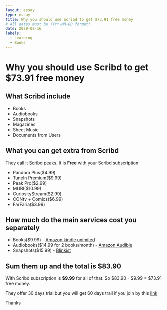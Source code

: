 ```yaml
---
layout: essay
type: essay
title: Why you should use Scribd to get $73.91 free money
# All dates must be YYYY-MM-DD format!
date: 2020-08-16
labels:
  - Learning
  - Books
---
```


# Why you should use Scribd to get $73.91 free money

## What Scribd include
 - Books 
 - Audiobooks
 - Snapshots
 - Magazines
 - Sheet Music
 - Documents from Users
 
## What you can get extra from Scribd
They call it [Scribd peaks](https://www.scribd.com/account-settings/bundles). It is **Free** with your Scribd subscription
- Pandora Plus($4.99)
- TuneIn Premium($9.99)
- Peak Pro($2.99)
- MUBI($10.99)
- CuriosityStream($2.99)
- CONtv + Comics($6.99)
- FarFaria($3.99)

## How much do the main services cost you separately
- Books($9.99) - [Amazon kindle unimited](https://www.amazon.com/kindle-dbs/hz/subscribe/ku?*entries*=0&_encoding=UTF8&*Version*=1&shoppingPortalEnabled=false)
- Audiobooks($14.99 for 2 books/month) - [Amazon Audible](https://www.audible.com)
- Snapshots($15.99) - [Blinkist](https://www.blinkist.com/)

## Sum them up and the total is **$83.90**
With Scribd subscription is **$9.99** for all of that. So $83.90 - $9.99 = $73.91 free money.

They offer 30 days trial but you will get 60 days trail if you join by this [link](https://www.scribd.com/g/8jcgre)

Thanks
    

